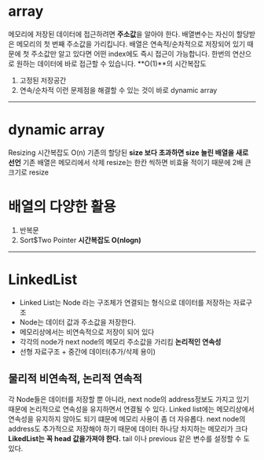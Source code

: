 # array

메모리에 저장된 데이터에 접근하려면 **주소값**을 알아야 한다.
배열변수는 자신이 할당받은 메모리의 첫 번째 주소값을 가리킵니다.
배열은 연속적/순차적으로 저장되어 있기 때문에 첫 주소값만 알고 있다면 어떤 index에도 즉시 접근이 가능합니다.
한번의 연산으로 원하는 데이터에 바로 접근할 수 있습니다. **O(1)**의 시간복잡도

1. 고정된 저장공간
2. 연속/순차적
이런 문제점을 해결할 수 있는 것이 바로 dynamic array

---
# dynamic array

Resizing 시간복잡도 O(n)
기존의 할당된 **size 보다 초과하면 size 늘린 배열을 새로 선언**
기존 배열은 메모리에서 삭제
resize는 한칸 씩하면 비효율 적이기 때문에 2배 큰 크기로 resize

# 배열의 다양한 활용

1. 반복문
2. Sort$Two Pointer
**시간복잡도 O(nlogn)**

---
# LinkedList

- Linked List는 Node 라는 구조체가 연결되는 형식으로 데이터를 저장하는 자료구조
- Node는 데이터 값과 주소값을 저장한다.
- 메모리상에서는 비연속적으로 저장이 되어 있다
- 각각의 node가 next node의 메모리 주소값을 가리킴 **논리적인 연속성**
- 선형 자료구조 + 중간에 데이터(추가/삭제 용이)

## 물리적 비연속적, 논리적 연속적

각 Node들은 데이터를 저장할 뿐 아니라, next node의 address정보도 가지고 있기 때문에 논리적으로 연속성을
유지하면서 연결될 수 있다.
Linked list에는 메모리상에서 연속성을 유지하지 않아도 되기 떄문에 메모리 사용이 좀 더 자유롭다.
next node의 address도 추가적으로 저장해야 하기 때문에 데이터 하나당 차지하는 메모리가 크다
**LikedList는 꼭 head 값을가져야 한다.**
tail 이나 previous 같은 변수를 설정할 수 도있다.